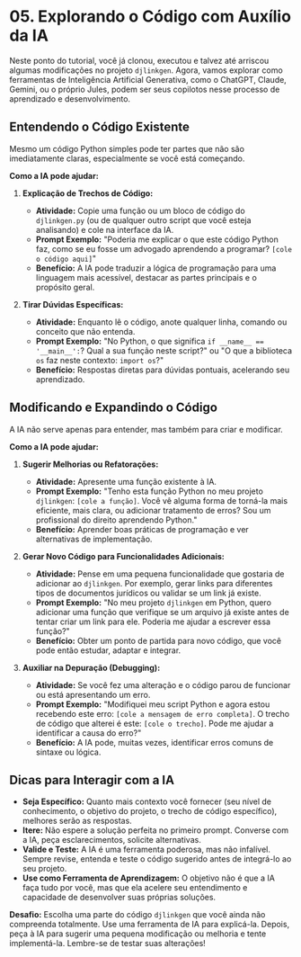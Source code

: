 # 05. Explorando o Código com Auxílio da IA

Neste ponto do tutorial, você já clonou, executou e talvez até arriscou algumas modificações no projeto `djlinkgen`. Agora, vamos explorar como ferramentas de Inteligência Artificial Generativa, como o ChatGPT, Claude, Gemini, ou o próprio Jules, podem ser seus copilotos nesse processo de aprendizado e desenvolvimento.

## Entendendo o Código Existente

Mesmo um código Python simples pode ter partes que não são imediatamente claras, especialmente se você está começando.

**Como a IA pode ajudar:**

1.  **Explicação de Trechos de Código:**
    *   **Atividade:** Copie uma função ou um bloco de código do `djlinkgen.py` (ou de qualquer outro script que você esteja analisando) e cole na interface da IA.
    *   **Prompt Exemplo:** "Poderia me explicar o que este código Python faz, como se eu fosse um advogado aprendendo a programar? `[cole o código aqui]`"
    *   **Benefício:** A IA pode traduzir a lógica de programação para uma linguagem mais acessível, destacar as partes principais e o propósito geral.

2.  **Tirar Dúvidas Específicas:**
    *   **Atividade:** Enquanto lê o código, anote qualquer linha, comando ou conceito que não entenda.
    *   **Prompt Exemplo:** "No Python, o que significa `if __name__ == '__main__':`? Qual a sua função neste script?" ou "O que a biblioteca `os` faz neste contexto: `import os`?"
    *   **Benefício:** Respostas diretas para dúvidas pontuais, acelerando seu aprendizado.

## Modificando e Expandindo o Código

A IA não serve apenas para entender, mas também para criar e modificar.

**Como a IA pode ajudar:**

1.  **Sugerir Melhorias ou Refatorações:**
    *   **Atividade:** Apresente uma função existente à IA.
    *   **Prompt Exemplo:** "Tenho esta função Python no meu projeto `djlinkgen`: `[cole a função]`. Você vê alguma forma de torná-la mais eficiente, mais clara, ou adicionar tratamento de erros? Sou um profissional do direito aprendendo Python."
    *   **Benefício:** Aprender boas práticas de programação e ver alternativas de implementação.

2.  **Gerar Novo Código para Funcionalidades Adicionais:**
    *   **Atividade:** Pense em uma pequena funcionalidade que gostaria de adicionar ao `djlinkgen`. Por exemplo, gerar links para diferentes tipos de documentos jurídicos ou validar se um link já existe.
    *   **Prompt Exemplo:** "No meu projeto `djlinkgen` em Python, quero adicionar uma função que verifique se um arquivo já existe antes de tentar criar um link para ele. Poderia me ajudar a escrever essa função?"
    *   **Benefício:** Obter um ponto de partida para novo código, que você pode então estudar, adaptar e integrar.

3.  **Auxiliar na Depuração (Debugging):**
    *   **Atividade:** Se você fez uma alteração e o código parou de funcionar ou está apresentando um erro.
    *   **Prompt Exemplo:** "Modifiquei meu script Python e agora estou recebendo este erro: `[cole a mensagem de erro completa]`. O trecho de código que alterei é este: `[cole o trecho]`. Pode me ajudar a identificar a causa do erro?"
    *   **Benefício:** A IA pode, muitas vezes, identificar erros comuns de sintaxe ou lógica.

## Dicas para Interagir com a IA

*   **Seja Específico:** Quanto mais contexto você fornecer (seu nível de conhecimento, o objetivo do projeto, o trecho de código específico), melhores serão as respostas.
*   **Itere:** Não espere a solução perfeita no primeiro prompt. Converse com a IA, peça esclarecimentos, solicite alternativas.
*   **Valide e Teste:** A IA é uma ferramenta poderosa, mas não infalível. Sempre revise, entenda e teste o código sugerido antes de integrá-lo ao seu projeto.
*   **Use como Ferramenta de Aprendizagem:** O objetivo não é que a IA faça tudo por você, mas que ela acelere seu entendimento e capacidade de desenvolver suas próprias soluções.

**Desafio:**
Escolha uma parte do código `djlinkgen` que você ainda não compreenda totalmente. Use uma ferramenta de IA para explicá-la. Depois, peça à IA para sugerir uma pequena modificação ou melhoria e tente implementá-la. Lembre-se de testar suas alterações!
